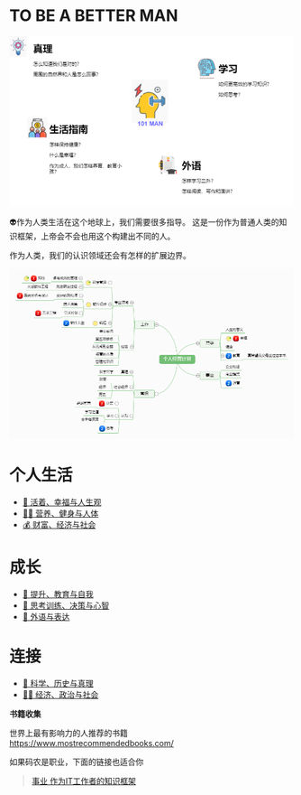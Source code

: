 # TO BE A BETTER MAN
![](image/man.drawio.png)

:alien:作为人类生活在这个地球上，我们需要很多指导。 
这是一份作为普通人类的知识框架，上帝会不会也用这个构建出不同的人。

作为人类，我们的认识领域还会有怎样的扩展边界。

![](image/plan.png)


# 个人生活
* [:kiss: 活着、幸福与人生观](living.md) 
* [:weight_lifting_man: 营养、健身与人体](run.md)  
* [:moneybag: 财富、经济与社会](wealth.md)

# 成长
* [:baby: 提升、教育与自我](grow.md) 
* [:thinking: 思考训练、决策与心智](think.md)
* [:speak_no_evil: 外语与表达](english.md) 

# 连接
* [:rocket: 科学、历史与真理](science.md)  
* [:man_cook: 经济、政治与社会](society.md)  

**书籍收集**

世界上最有影响力的人推荐的书籍  
https://www.mostrecommendedbooks.com/


如果码农是职业，下面的链接也适合你
> [事业 作为IT工作者的知识框架](https://github.com/codefossil/javabook)